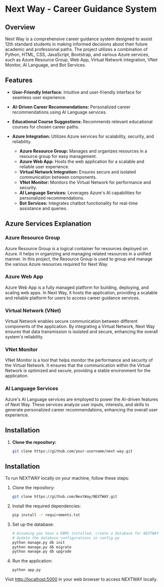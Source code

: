 # Next Way - Career Guidance System

## Overview



Next Way is a comprehensive career guidance system designed to assist 12th standard students in making informed decisions about their future academic and professional paths. The project utilizes a combination of Python, HTML, CSS, JavaScript, Bootstrap, and various Azure services, such as Azure Resource Group, Web App, Virtual Network integration, VNet Monitor, AI Language, and Bot Services.

## Features

- **User-Friendly Interface:** Intuitive and user-friendly interface for seamless user experience.
  
- **AI-Driven Career Recommendations:** Personalized career recommendations using AI Language services.

- **Educational Course Suggestions:** Recommends relevant educational courses for chosen career paths.

- **Azure Integration:** Utilizes Azure services for scalability, security, and reliability.
  - **Azure Resource Group:** Manages and organizes resources in a resource group for easy management.
  - **Azure Web App:** Hosts the web application for a scalable and reliable user experience.
  - **Virtual Network Integration:** Ensures secure and isolated communication between components.
  - **VNet Monitor:** Monitors the Virtual Network for performance and security.
  - **AI Language Services:** Leverages Azure's AI capabilities for personalized recommendations.
  - **Bot Services:** Integrates chatbot functionality for real-time assistance and queries.

## Azure Services Explanation

### Azure Resource Group

Azure Resource Group is a logical container for resources deployed on Azure. It helps in organizing and managing related resources in a unified manner. In this project, the Resource Group is used to group and manage the various Azure resources required for Next Way.

### Azure Web App

Azure Web App is a fully managed platform for building, deploying, and scaling web apps. In Next Way, it hosts the application, providing a scalable and reliable platform for users to access career guidance services.

### Virtual Network (VNet)

Virtual Network enables secure communication between different components of the application. By integrating a Virtual Network, Next Way ensures that data transmission is isolated and secure, enhancing the overall system's reliability.

### VNet Monitor

VNet Monitor is a tool that helps monitor the performance and security of the Virtual Network. It ensures that the communication within the Virtual Network is optimized and secure, providing a stable environment for the application.

### AI Language Services

Azure's AI Language services are employed to power the AI-driven features of Next Way. These services analyze user inputs, interests, and skills to generate personalized career recommendations, enhancing the overall user experience.

## Installation

1. **Clone the repository:**
   ```bash
   git clone https://github.com/your-username/next-way.git


## Installation

To run NEXTWAY locally on your machine, follow these steps:

1. Clone the repository:

   ```bash
   git clone https://github.com/NextWay/NEXTWAY.git
   ```

2. Install the required dependencies:

   ```bash
   pip install -r requirements.txt
   ```

3. Set up the database:

   ```bash
   # Assuming you have a DBMS installed, create a database for NEXTWAY
   # Update the database configurations in config.py
   python manage.py db init
   python manage.py db migrate
   python manage.py db upgrade
   ```

4. Run the application:

   ```bash
   python app.py
   ```

Visit [http://localhost:5000](http://localhost:5000) in your web browser to access NEXTWAY locally.

